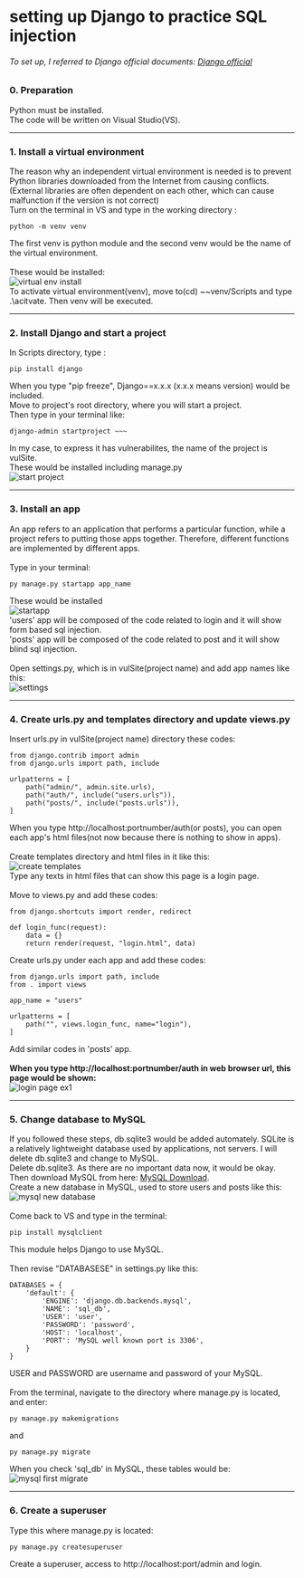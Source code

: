 # setting up Django to practice SQL injection
###### To set up, I referred to Django official documents: [Django official](https://www.djangoproject.com/)

### 0. Preparation
Python must be installed.  
The code will be written on Visual Studio(VS).

-----------

### 1. Install a virtual environment
The reason why an independent virtual environment is needed is to prevent Python libraries downloaded from the Internet from causing conflicts. (External libraries are often dependent on each other, which can cause malfunction if the version is not correct)  
Turn on the terminal in VS and type in the working directory :

    python -m venv venv

The first venv is python module and the second venv would be the name of the virtual environment.  
</br>
These would be installed:  
![virtual env install](https://user-images.githubusercontent.com/63287638/120278132-dc10e880-c2ef-11eb-9467-dbf6cd484398.PNG)
</br>
To activate virtual environment(venv), move to(cd) ~~venv/Scripts and type .\acitvate. Then venv will be executed.

-----------

### 2. Install Django and start a project
In Scripts directory, type : 

    pip install django

When you type "pip freeze", Django==x.x.x (x.x.x means version) would be included.
</br>
Move to project's root directory, where you will start a project.
</br>
Then type in your terminal like:

    django-admin startproject ~~~

In my case, to express it has vulnerabilites, the name of the project is vulSite.
</br>
These would be installed including manage.py  
![start project](https://user-images.githubusercontent.com/63287638/120280136-4591f680-c2f2-11eb-8639-dcaacb513b76.PNG)
</br>

-----------

### 3. Install an app
An app refers to an application that performs a particular function, while a project refers to putting those apps together. Therefore, different functions are implemented by different apps.
</br>
</br>
Type in your terminal:

    py manage.py startapp app_name

These would be installed  
![startapp](https://user-images.githubusercontent.com/63287638/120281293-b8e83800-c2f3-11eb-9a57-1453c5a13ef3.PNG)
</br>
'users' app will be composed of the code related to login and it will show form based sql injection.  
'posts' app will be composed of the code related to post and it will show blind sql injection.
</br>
</br>
Open settings.py, which is in vulSite(project name) and add app names like this:  
![settings](https://user-images.githubusercontent.com/63287638/120285386-25fdcc80-c2f8-11eb-992a-fd5813d36f3f.PNG)
</br>

-----------

### 4. Create urls.py and templates directory and update views.py
Insert urls.py in vulSite(project name) directory these codes:

    from django.contrib import admin
    from django.urls import path, include

    urlpatterns = [
        path("admin/", admin.site.urls),
        path("auth/", include("users.urls")),
        path("posts/", include("posts.urls")),
    ]

When you type ht<span>tp://</span>localhost:portnumber/auth(or posts), you can open each app's html files(not now because there is nothing to show in apps).
</br>
</br>
Create templates directory and html files in it like this:  
![create templates](https://user-images.githubusercontent.com/63287638/120286629-6f9ae700-c2f9-11eb-8368-2dd93515e59c.PNG)
</br>
Type any texts in html files that can show this page is a login page.  
</br>
Move to views.py and add these codes:

    from django.shortcuts import render, redirect

    def login_func(request):
        data = {}
        return render(request, "login.html", data)

Create urls.py under each app and add these codes:

    from django.urls import path, include
    from . import views

    app_name = "users"

    urlpatterns = [
        path("", views.login_func, name="login"),
    ]

Add similar codes in 'posts' app.
</br>
</br>
__When you type ht<span>tp://</span>localhost:portnumber/auth in web browser url, this page would be shown:__  
![login page ex1](https://user-images.githubusercontent.com/63287638/120288127-d8369380-c2fa-11eb-875b-0572566115e4.png)
</br>

-----------

### 5. Change database to MySQL
If you followed these steps, db.sqlite3 would be added automately. SQLite is a relatively lightweight database used by applications, not servers. I will delete db.sqlite3 and change to MySQL.  
Delete db.sqlite3. As there are no important data now, it would be okay. Then download MySQL from here: [MySQL Download](https://www.mysql.com/).  
Create a new database in MySQL, used to store users and posts like this:  
![mysql new database](https://user-images.githubusercontent.com/63287638/120312660-fb217180-c313-11eb-87f3-9acc49323f58.png)
</br>
</br>
Come back to VS and type in the terminal:

    pip install mysqlclient

This module helps Django to use MySQL.
</br>
</br>
Then revise "DATABASESE" in settings.py like this:

    DATABASES = {
        'default': {
            'ENGINE': 'django.db.backends.mysql',
            'NAME': 'sql_db',
            'USER': 'user',
            'PASSWORD': 'password',
            'HOST': 'localhost',
            'PORT': 'MySQL well known port is 3306',
        }
    }

USER and PASSWORD are username and password of your MySQL.
</br>
</br>
From the terminal, navigate to the directory where manage.py is located, and enter:

    py manage.py makemigrations

and

    py manage.py migrate

When you check 'sql_db' in MySQL, these tables would be:  
![mysql first migrate](https://user-images.githubusercontent.com/63287638/120321280-17c2a700-c31e-11eb-8d16-7a94b9d4cea0.PNG)
</br>

-----------

### 6. Create a superuser
Type this where manage.py is located:

    py manage.py createsuperuser

Create a superuser, access to ht<span>tp://</span>localhost:port/admin and login.  
</br>
</br>